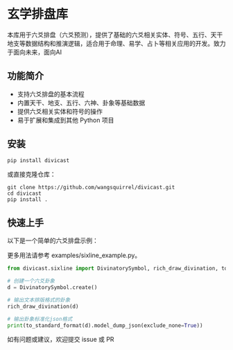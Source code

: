 # 玄学排盘库

本库用于六爻排盘（六爻预测），提供了基础的六爻相关实体、符号、五行、天干地支等数据结构和推演逻辑，适合用于命理、易学、占卜等相关应用的开发。致力于面向未来，面向AI

## 功能简介

- 支持六爻排盘的基本流程
- 内置天干、地支、五行、六神、卦象等基础数据
- 提供六爻相关实体和符号的操作
- 易于扩展和集成到其他 Python 项目

## 安装

```bash
pip install divicast
```

或直接克隆仓库：
```
git clone https://github.com/wangsquirrel/divicast.git
cd divicast
pip install .
```

## 快速上手

以下是一个简单的六爻排盘示例：

更多用法请参考 examples/sixline_example.py。

```python
from divicast.sixline import DivinatorySymbol, rich_draw_divination, to_standard_format

# 创建一个六爻卦象
d = DivinatorySymbol.create()

# 输出文本排版格式的卦象
rich_draw_divination(d)

# 输出卦象标准化json格式
print(to_standard_format(d).model_dump_json(exclude_none=True))
```

如有问题或建议，欢迎提交 issue 或 PR
